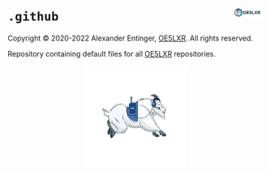 <a href="https://oe5lxr.at/"><img align="right" src="https://github.com/oe5lxr/.github/raw/main/logo/oe5lxr-mountain-goat-horizontal.png" width="12%"></a>
`.github`
=========
Copyright © 2020-2022 Alexander Entinger, [OE5LXR](https://oe5lxr.at/). All rights reserved.

Repository containing default files for all [OE5LXR](https://oe5lxr.at/) repositories.

<p align="center">
  <a href="https://oe5lxr.at/"><img src="logo/oe5lxr-mountain-goat.png" width="40%"></a>
</p>
